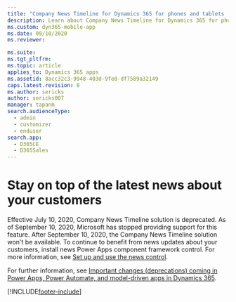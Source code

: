 ```yaml
---
title: "Company News Timeline for Dynamics 365 for phones and tablets | MicrosoftDocs"
description: Learn about Company News Timeline for Dynamics 365 for phones and tablets
ms.custom: dyn365-mobile-app
ms.date: 09/10/2020
ms.reviewer: 

ms.suite: 
ms.tgt_pltfrm: 
ms.topic: article
applies_to: Dynamics 365 apps
ms.assetid: 8acc32c3-9948-403d-9fe0-df7589a32149
caps.latest.revision: 8
ms.author: sericks
author: sericks007
manager: tapanm
search.audienceType: 
  - admin
  - customizer
  - enduser
search.app: 
  - D365CE
  - D365Sales
---
```

# Stay on top of the latest news about your customers

Effective July 10, 2020, Company News Timeline solution is deprecated. As of September 10, 2020, Microsoft has stopped providing support for this feature. After September 10, 2020, the Company News Timeline solution won't be available. To continue to benefit from news updates about your customers, install news Power Apps component framework control. For more information, see [Set up and use the news control](/powerapps/maker/model-driven-apps/stay-current-with-news-control).

For further information, see [Important changes (deprecations) coming in Power Apps, Power Automate, and model-driven apps in Dynamics 365](/power-platform/important-changes-coming#company-news-timeline-solution-is-deprecated).



[!INCLUDE[footer-include](../includes/footer-banner.md)]
